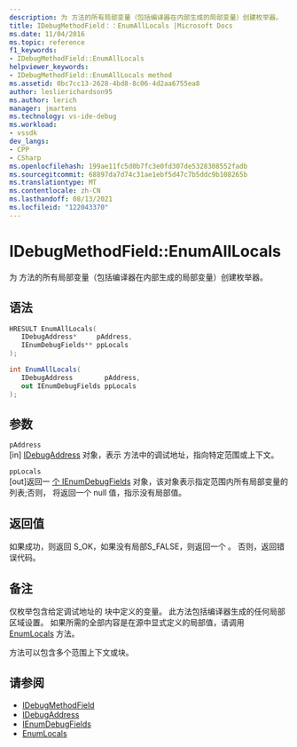 ```yaml
---
description: 为 方法的所有局部变量（包括编译器在内部生成的局部变量）创建枚举器。
title: IDebugMethodField：：EnumAllLocals |Microsoft Docs
ms.date: 11/04/2016
ms.topic: reference
f1_keywords:
- IDebugMethodField::EnumAllLocals
helpviewer_keywords:
- IDebugMethodField::EnumAllLocals method
ms.assetid: 0bc7cc13-2628-4bd8-8c06-4d2aa6755ea8
author: leslierichardson95
ms.author: lerich
manager: jmartens
ms.technology: vs-ide-debug
ms.workload:
- vssdk
dev_langs:
- CPP
- CSharp
ms.openlocfilehash: 199ae11fc5d0b7fc3e0fd307de5328308552fadb
ms.sourcegitcommit: 68897da7d74c31ae1ebf5d47c7b5ddc9b108265b
ms.translationtype: MT
ms.contentlocale: zh-CN
ms.lasthandoff: 08/13/2021
ms.locfileid: "122043370"
---
```

# <a name="idebugmethodfieldenumalllocals"></a>IDebugMethodField::EnumAllLocals
为 方法的所有局部变量（包括编译器在内部生成的局部变量）创建枚举器。

## <a name="syntax"></a>语法

```cpp
HRESULT EnumAllLocals( 
   IDebugAddress*     pAddress,
   IEnumDebugFields** ppLocals
);
```

```csharp
int EnumAllLocals(
   IDebugAddress        pAddress,
   out IEnumDebugFields ppLocals
);
```

## <a name="parameters"></a>参数
`pAddress`\
[in] [IDebugAddress](../../../extensibility/debugger/reference/idebugaddress.md) 对象，表示 方法中的调试地址，指向特定范围或上下文。

`ppLocals`\
[out]返回一 [个 IEnumDebugFields](../../../extensibility/debugger/reference/ienumdebugfields.md) 对象，该对象表示指定范围内所有局部变量的列表;否则， 将返回一个 null 值，指示没有局部值。

## <a name="return-value"></a>返回值
 如果成功，则返回 S_OK，如果没有局部S_FALSE，则返回一个 。 否则，返回错误代码。

## <a name="remarks"></a>备注
 仅枚举包含给定调试地址的 块中定义的变量。 此方法包括编译器生成的任何局部区域设置。 如果所需的全部内容是在源中显式定义的局部值，请调用 [EnumLocals](../../../extensibility/debugger/reference/idebugmethodfield-enumlocals.md) 方法。

 方法可以包含多个范围上下文或块。

## <a name="see-also"></a>请参阅
- [IDebugMethodField](../../../extensibility/debugger/reference/idebugmethodfield.md)
- [IDebugAddress](../../../extensibility/debugger/reference/idebugaddress.md)
- [IEnumDebugFields](../../../extensibility/debugger/reference/ienumdebugfields.md)
- [EnumLocals](../../../extensibility/debugger/reference/idebugmethodfield-enumlocals.md)
